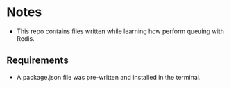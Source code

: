 # Notes

- This repo contains files written while learning how perform queuing with Redis.

## Requirements

- A package.json file was pre-written and installed in the terminal.
